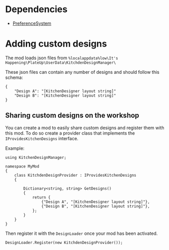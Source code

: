 # Dependencies

- [PreferenceSystem](https://steamcommunity.com/sharedfiles/filedetails/?id=2949018507)

# Adding custom designs

The mod loads json files from `%localappdata%low\It's Happening\PlateUp\UserData\KitchdenDesignManager\`

These json files can contain any number of designs and should follow this schema:

```
{
    "Design A": "[KitchenDesigner layout string]"
    "Design B": "[KitchenDesigner layout string]"
}
```

## Sharing custom designs on the workshop

You can create a mod to easily share custom designs and register them with this mod. To do so create a provider class that implements the `IProvidesKitchenDesigns` interface.

Example:

```
using KitchenDesignManager;

namespace MyMod
{
    class KitchdenDesignProvider : IProvidesKitchenDesigns
    {

        Dictionary<string, string> GetDesigns()
        {
            return {
                {"Design A", "[KitchenDesigner layout string]"},
                {"Design B", "[KitchenDesigner layout string]"},
            };
        }
    }
}
```

Then register it with the `DesignLoader` once your mod has been activated.

```
DesignLoader.Register(new KitchdenDesignProvider());
```
